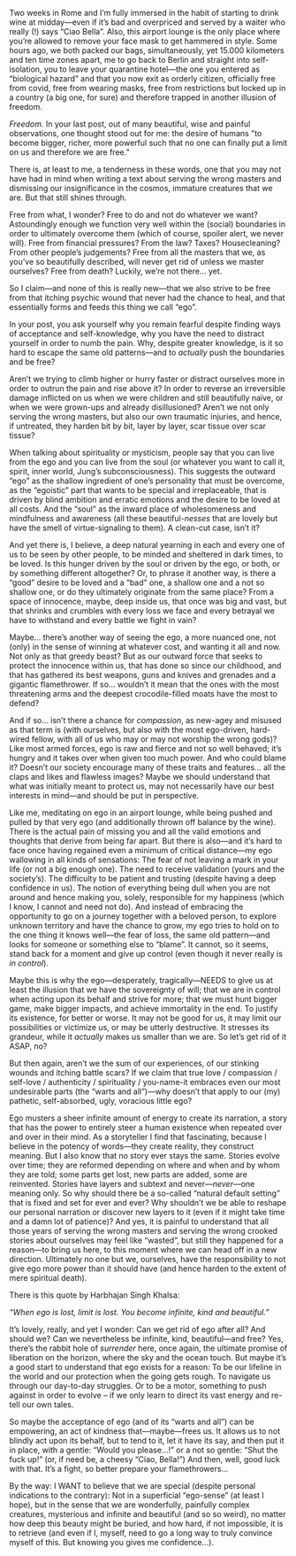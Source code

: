 Two weeks in Rome and I’m fully immersed in the habit of starting to drink wine at midday—even if it’s bad and overpriced and served by a waiter who really (!)  says “Ciao Bella”. Also, this airport lounge is the only place where you’re allowed to remove your face mask to get hammered in style. Some hours ago, we both packed our bags, simultaneously, yet 15.000 kilometers and ten time zones apart, me to go back to Berlin and straight into self-isolation, you to leave your quarantine hotel—the one you entered as “biological hazard” and that you now exit as orderly citizen, officially free from covid, free from wearing masks, free from restrictions but locked up in a country (a big one, for sure) and therefore trapped in another illusion of freedom.

*Freedom.* In your last post, out of many beautiful, wise and painful observations, one thought stood out for me: the desire of humans ”to become bigger, richer, more powerful such that no one can finally put a limit on us and therefore we are free.”

There is, at least to me, a tenderness in these words, one that you may not have had in mind when writing a text about serving the wrong masters and dismissing our insignificance in the cosmos, immature creatures that we are. But that still shines through. 

Free from what, I wonder? Free to do and not do whatever we want? Astoundingly enough we function very well within the (social) boundaries in order to ultimately overcome them (which of course, spoiler alert, we never will). Free from financial pressures? From the law? Taxes? Housecleaning? From other people’s judgements? Free from all the masters that we, as you’ve so beautifully described, will never get rid of unless we master ourselves? Free from death? Luckily, we’re not there… yet.

So I claim—and none of this is really new—that we also strive to be free from that itching psychic wound that never had the chance to heal, and that essentially forms and feeds this thing we call “ego”. 

In your post, you ask yourself why you remain fearful despite finding ways of acceptance and self-knowledge, why you have the need to distract yourself in order to numb the pain. Why, despite greater knowledge, is it so hard to escape the same old patterns—and to *actually* push the boundaries and be free?

Aren’t we trying to climb higher or hurry faster or distract ourselves more in order to outrun the pain and rise above it? In order to reverse an irreversible damage inflicted on us when we were children and still beautifully naïve, or when we were grown-ups and already disillusioned? Aren’t we not only serving the wrong masters, but also our own traumatic injuries, and hence, if untreated, they harden bit by bit, layer by layer, scar tissue over scar tissue? 

When talking about spirituality or mysticism, people say that you can live from the ego and you can live from the soul (or whatever you want to call it, spirit, inner world, Jung’s subconsciousness). This suggests the outward “ego” as the shallow ingredient of one’s personality that must be overcome, as the “egoistic” part that wants to be special and irreplaceable, that is driven by blind ambition and erratic emotions and the desire to be loved at all costs. And the “soul” as the inward place of wholesomeness and mindfulness and awareness (all these beautiful-*nesses* that are lovely but have the smell of virtue-signaling to them). A clean-cut case, isn’t it?

And yet there is, I believe, a deep natural yearning in each and every one of us to be seen by other people, to be minded and sheltered in dark times, to be loved. Is this hunger driven by the soul or driven by the ego, or both, or by something different altogether? Or, to phrase it another way, is there a “good” desire to be loved and a “bad” one, a shallow one and a not so shallow one, or do they ultimately originate from the same place? From a space of innocence, maybe, deep inside us, that once was big and vast, but that shrinks and crumbles with every loss we face and every betrayal we have to withstand and every battle we fight in vain?

Maybe… there’s another way of seeing the ego, a more nuanced one, not (only) in the sense of winning at whatever cost, and wanting it all and now. Not only as that greedy beast? But as our outward force that seeks to protect the innocence within us, that has done so since our childhood, and that has gathered its best weapons, guns and knives and grenades and a gigantic flamethrower. If so… wouldn’t it mean that the ones with the most threatening arms and the deepest crocodile-filled moats have the most to defend?

And if so… isn’t there a chance for *compassion*, as new-agey and misused as that term is (with ourselves, but also with the most ego-driven, hard-wired fellow, with all of us who may or may not worship the wrong gods)? Like most armed forces, ego is raw and fierce and not so well behaved; it’s hungry and it takes over when given too much power. And who could blame it? Doesn’t our society encourage many of these traits and features… all the claps and likes and flawless images? Maybe we should understand that what was initially meant to protect us, may not necessarily have our best interests in mind—and should be put in perspective. 

Like me, meditating on ego in an airport lounge, while being pushed and pulled by that very ego (and additionally thrown off balance by the wine). There is the actual pain of missing you and all the valid emotions and thoughts that derive from being far apart. But there is also—and it’s hard to face once having regained even a minimum of critical distance—my ego wallowing in all kinds of sensations: The fear of not leaving a mark in your life (or not a big enough one). The need to receive validation (yours and the society’s). The difficulty to be patient and trusting (despite having a deep confidence in us). The notion of everything being dull when you are not around and hence making you, solely, responsible for my happiness (which I know, I cannot and need not do). And instead of embracing the opportunity to go on a journey together with a beloved person, to explore unknown territory and have the chance to grow, my ego tries to hold on to the one thing it knows well—the fear of loss, the same old pattern—and looks for someone or something else to “blame”. It cannot, so it seems, stand back for a moment and give up control (even though it never really is *in control*). 

Maybe this is why the ego—desperately, tragically—NEEDS to give us at least the illusion that we have the sovereignty of will; that we are in control when acting upon its behalf and strive for more; that we must hunt bigger game, make bigger impacts, and achieve immortality in the end. To justify its existence, for better or worse. It may not be good for us, it may limit our possibilities or victimize us, or may be utterly destructive. It stresses its grandeur, while it *actually* makes us smaller than we are. So let’s get rid of it ASAP, no?

But then again, aren’t we the sum of our experiences, of our stinking wounds and itching battle scars? If we claim that true love / compassion / self-love / authenticity / spirituality / you-name-it embraces even our most undesirable parts (the “warts and all”)—why doesn’t that apply to our (my) pathetic, self-absorbed, ugly, voracious little ego?

Ego musters a sheer infinite amount of energy to create its narration, a story that has the power to entirely steer a human existence when repeated over and over in their mind. As a storyteller I find that fascinating, because I believe in the potency of words—they create reality, they construct meaning. But I also know that no story ever stays the same. Stories evolve over time; they are reformed depending on where and when and by whom they are told; some parts get lost, new parts are added, some are reinvented. Stories have layers and subtext and never—*never*—one meaning only. So why should there be a so-called “natural default setting” that is fixed and set for ever and ever? Why shouldn’t we be able to reshape our personal narration or discover new layers to it (even if it might take time and a damn lot of patience)? And yes, it is painful to understand that all those years of serving the wrong masters and serving the wrong crooked stories about ourselves may feel like “wasted”, but still they happened for a reason—to bring us here, to this moment where we can head off in a new direction. Ultimately no one but we, ourselves, have the responsibility to not give ego more power than it should have (and hence harden to the extent of mere spiritual death).

There is this quote by Harbhajan Singh Khalsa:

*“When ego is lost, limit is lost. You become infinite, kind and beautiful.”*

It’s lovely, really, and yet I wonder: Can we get rid of ego after all? And should we? Can we nevertheless be infinite, kind, beautiful—and free? Yes, there’s the rabbit hole of *surrender* here, once again, the ultimate promise of liberation on the horizon, where the sky and the ocean touch. But maybe it’s a good start to understand that ego exists for a reason: To be our lifeline in the world and our protection when the going gets rough. To navigate us through our day-to-day struggles. Or to be a motor, something to push against in order to evolve – if we only learn to direct its vast energy and re-tell our own tales.

So maybe the acceptance of ego (and of its “warts and all”) can be empowering, an act of kindness that—maybe—frees us. It allows us to not blindly act upon its behalf, but to tend to it, let it have its say, and then put it in place, with a gentle: “Would you please...!” or a not so gentle: “Shut the fuck up!” (or, if need be, a cheesy “Ciao, Bella!”) And then, well, good luck with that. It’s a fight, so better prepare your flamethrowers... 

By the way: I WANT to believe that we are special (despite personal indications to the contrary): Not in a superficial “ego-sense” (at least I hope), but in the sense that we are wonderfully, painfully complex creatures, mysterious and infinite and beautiful (and so so weird), no matter how deep this beauty might be buried, and how hard, if not impossible, it is to retrieve (and even if I, myself, need to go a long way to truly convince myself of this. But knowing you gives me confidence…).